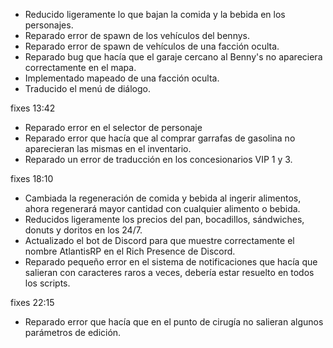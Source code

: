 - Reducido ligeramente lo que bajan la comida y la bebida en los personajes.
- Reparado error de spawn de los vehículos del bennys.
- Reparado error de spawn de vehículos de una facción oculta.
- Reparado bug que hacía que el garaje cercano al Benny's no apareciera correctamente en el mapa.
- Implementado mapeado de una facción oculta.
- Traducido el menú de diálogo.

fixes 13:42
- Reparado error en el selector de personaje
- Reparado error que hacía que al comprar garrafas de gasolina no aparecieran las mismas en el inventario.
- Reparado un error de traducción en los concesionarios VIP 1 y 3.

fixes 18:10
- Cambiada la regeneración de comida y bebida al ingerir alimentos, ahora regenerará mayor cantidad con cualquier alimento o bebida.
- Reducidos ligeramente los precios del pan, bocadillos, sándwiches, donuts y doritos en los 24/7.
- Actualizado el bot de Discord para que muestre correctamente el nombre AtlantisRP en el Rich Presence de Discord.
- Reparado pequeño error en el sistema de notificaciones que hacía que salieran con caracteres raros a veces, debería estar resuelto en todos los scripts.

fixes 22:15
- Reparado error que hacía que en el punto de cirugía no salieran algunos parámetros de edición.
